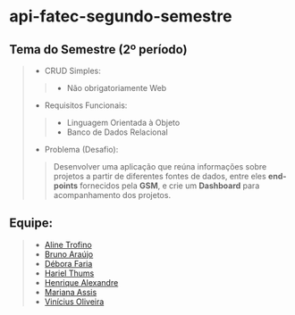 # api-fatec-segundo-semestre

## Tema do Semestre (2º período)
>
> * CRUD Simples:
>> * Não obrigatoriamente Web
>
> * Requisitos Funcionais:
>> * Linguagem Orientada à Objeto
>> * Banco de Dados Relacional
> * Problema (Desafio):
>> Desenvolver uma aplicação que reúna informações sobre projetos a partir de diferentes fontes de dados, entre eles __end-points__ fornecidos pela __GSM__, e crie um __Dashboard__ para acompanhamento dos projetos.
>
## Equipe:
>
> * [Aline Trofino](https://github.com/Acrispereira)
> * [Bruno Araújo](https://github.com/dimorais1)
> * [Débora Faria](https://github.com/deborafaria01)
> * [Hariel Thums](https://github.com/HarielThums?tab=followers)
> * [Henrique Alexandre](https://github.com/henriquesalex)
> * [Mariana Assis](https://github.com/mariana299)
> * [Vinícius Oliveira](https://github.com/vinicius-hso)

